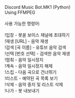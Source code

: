 Discord Music Bot.MK1 (Python)   
Using FFMPEG
</br>
</br>
사용 가능한 명령어:   
</br>
!입장 - 봇을 보이스 채널에 초대하기   
!재생 [URL] - 음악 재생   
!검색 [곡 이름] - 유튜브 음악 검색   
!선택 [번호 선택] - 검색한 음악 재생   
!멈춰 - 음악 일시정지   
!계속 - 음악 일시정지 해제   
!스킵 - 다음 곡으로 건너뛰기   
!리스트 - 예약된 곡 목록 보기   
!삭제 - 음악 중지 및 리스트 삭제   
!나가 - 봇 내보내기
